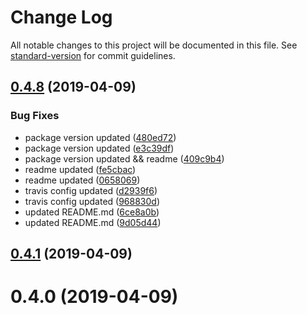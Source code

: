 # Change Log

All notable changes to this project will be documented in this file. See [standard-version](https://github.com/conventional-changelog/standard-version) for commit guidelines.

## [0.4.8](https://github.com/xergioalex/pinericosas/compare/v0.4.1...v0.4.8) (2019-04-09)


### Bug Fixes

* package version updated ([480ed72](https://github.com/xergioalex/pinericosas/commit/480ed72))
* package version updated ([e3c39df](https://github.com/xergioalex/pinericosas/commit/e3c39df))
* package version updated && readme ([409c9b4](https://github.com/xergioalex/pinericosas/commit/409c9b4))
* readme updated ([fe5cbac](https://github.com/xergioalex/pinericosas/commit/fe5cbac))
* readme updated ([0658069](https://github.com/xergioalex/pinericosas/commit/0658069))
* travis config updated ([d2939f6](https://github.com/xergioalex/pinericosas/commit/d2939f6))
* travis config updated ([968830d](https://github.com/xergioalex/pinericosas/commit/968830d))
* updated README.md ([6ce8a0b](https://github.com/xergioalex/pinericosas/commit/6ce8a0b))
* updated README.md ([9d05d44](https://github.com/xergioalex/pinericosas/commit/9d05d44))



## [0.4.1](https://github.com/xergioalex/pinericosas/compare/v0.4.0...v0.4.1) (2019-04-09)



# 0.4.0 (2019-04-09)
